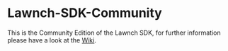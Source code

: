 # Lawnch-SDK-Community

This is the Community Edition of the Lawnch SDK, for further information please have a look at the [Wiki](https://github.com/Dutil-org/Lawnch-SDK-Community/wiki).
